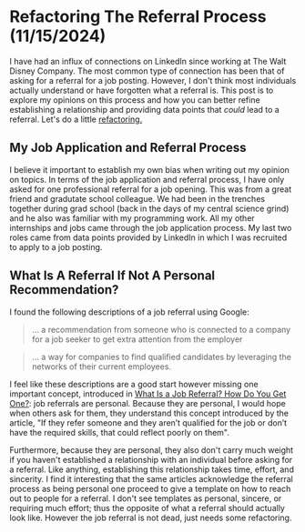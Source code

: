 # Refactoring The Referral Process (11/15/2024)
I have had an influx of connections on LinkedIn since working at The Walt Disney Company. The most common type of connection has been that of asking for a referral for a job posting. However, I don't think most individuals actually understand or have forgotten what a referral is. This post is to explore my opinions on this process and how you can better refine establishing a relationship and providing data points that *could* lead to a referral. Let's do a little [refactoring.](https://en.wikipedia.org/wiki/Code_refactoring) 

## My Job Application and Referral Process
I believe it important to establish my own bias when writing out my opinion on topics. In terms of the job application and referral process, I have only asked for one professional referral for a job opening. This was from a great friend and gradutate school colleague. We had been in the trenches together during grad school (back in the days of my central science grind) and he also was familiar with my programming work. All my other internships and jobs came through the job application process. My last two roles came from data points provided by LinkedIn in which I was recruited to apply to a job posting.

## What Is A Referral If Not A Personal Recommendation?
I found the following descriptions of a job referral using Google:

> ... a recommendation from someone who is connected to a company for a job seeker to get extra attention from the employer

> ... a way for companies to find qualified candidates by leveraging the networks of their current employees.

I feel like these descriptions are a good start however missing one important concept, introduced in [What Is a Job Referral? How Do You Get One?](https://www.linkedin.com/pulse/what-job-referral-how-do-you-get-one-get-hired-by-linkedin-news/): job referrals are personal. Because they are personal, I would hope when others ask for them, they understand this concept introduced by the article, "If they refer someone and they aren’t qualified for the job or don’t have the required skills, that could reflect poorly on them". 

Furthermore, because they are personal, they also don't carry much weight if you haven't established a relationship with an individual before asking for a referral. Like anything, establishing this relationship takes time, effort, and sincerity. I find it interesting that the same articles acknowledge the referral process as being personal one proceed to give a template on how to reach out to people for a referral. I don't see templates as personal, sincere, or requiring much effort; thus the opposite of what a referral should actually look like. However the job referral is not dead, just needs some refactoring. 








